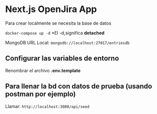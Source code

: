 # Next.js OpenJira App
Para crear localmente se necesita la base de datos

``docker-compose up -d``
*El -d,significa __detached__

MongoDB URL Local:
``mongodb://localhost:27017/entriesdb``

## Configurar las variables de entorno
Renombrar el archivo __.env.template__ 


## Para llenar la bd con datos de prueba (usando postman por ejemplo) 
Llamar:
``http://localhost:3000/api/seed``